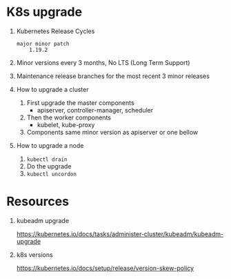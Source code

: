# K8s upgrade

1. Kubernetes Release Cycles

    ```
    major minor patch
        1.19.2
    ```

1. Minor versions every 3 months, No LTS (Long Term Support)
1. Maintenance release branches for the most recent 3 minor releases
1. How to upgrade a cluster
    1. First upgrade the master components
        * apiserver, controller-manager, scheduler
    1. Then the worker components
        * kubelet, kube-proxy
    1. Components same minor version as apiserver or one bellow

1. How to upgrade a node
    1. `kubectl drain`
    1. Do the upgrade
    1. `kubectl uncordon`

# Resources

1. kubeadm upgrade
    
    https://kubernetes.io/docs/tasks/administer-cluster/kubeadm/kubeadm-upgrade

1. k8s versions
    
    https://kubernetes.io/docs/setup/release/version-skew-policy
